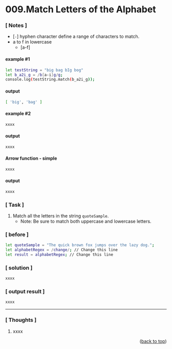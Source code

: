 <a name="topage"></a>

# 009.Match Letters of the Alphabet

### [ Notes ]
  * [`-`] hyphen character define a range of characters to match.
  * a to f in lowercase
     * [a-f] 

#### example #1
```sh
let testString = "big bag bIg bog"
let b_a2i_g = /b[a-i]g/g;
console.log(testString.match(b_a2i_g));
```

#### output
```sh
[ 'big', 'bag' ]
```

#### example #2
```sh
xxxx
```

#### output
```sh
xxxx
```

#### Arrow function - simple
```sh
xxxx
```

#### output
```sh
xxxx
```

### [ Task ]
  1. Match all the letters in the string `quoteSample`.
     * Note: Be sure to match both uppercase and lowercase letters.

### [ before ]

```sh
let quoteSample = "The quick brown fox jumps over the lazy dog.";
let alphabetRegex = /change/; // Change this line
let result = alphabetRegex; // Change this line
```

### [ solution ]

```sh
xxxx
```

### [ output result ]

```sh
xxxx
```

-----

### [ Thoughts ]

  1. xxxx
  

<p align="right">(<a href="#topage">back to top</a>)</p>
<br/>
<br/>
